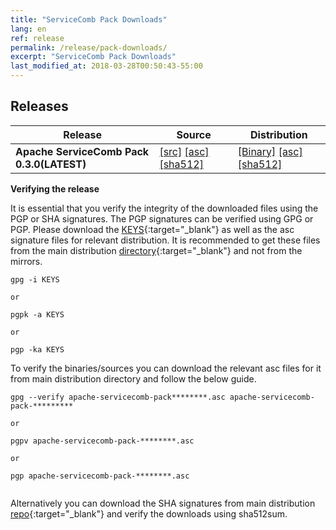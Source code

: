 ```yaml
---
title: "ServiceComb Pack Downloads"
lang: en
ref: release
permalink: /release/pack-downloads/
excerpt: "ServiceComb Pack Downloads"
last_modified_at: 2018-03-28T00:50:43-55:00
---
```


## Releases

| Release           |         Source            |           Distribution         | 
| ---------------------- | --------------------------------- | --------------------------------- | 
|**Apache ServiceComb Pack 0.3.0(LATEST)**|[[src]](https://apache.org/dyn/closer.cgi/servicecomb/servicecomb-pack/0.3.0/apache-servicecomb-pack-distribution-0.3.0-src.zip) [[asc]](https://www.apache.org/dist/servicecomb/servicecomb-pack/0.3.0/apache-servicecomb-pack-distribution-0.3.0-src.zip.asc) [[sha512]](https://www.apache.org/dist/servicecomb/servicecomb-pack/0.3.0/apache-servicecomb-pack-distribution-0.3.0-src.zip.sha512)|[[Binary]](https://apache.org/dyn/closer.cgi/servicecomb/servicecomb-pack/0.3.0/apache-servicecomb-pack-distribution-0.3.0-bin.zip) [[asc]](https://www.apache.org/dist/servicecomb/servicecomb-pack/0.3.0/apache-servicecomb-pack-distribution-0.3.0-bin.zip.asc) [[sha512]](https://www.apache.org/dist/servicecomb/servicecomb-pack/0.3.0/apache-servicecomb-pack-distribution-0.3.0-bin.zip.sha512)|

**Verifying the release**

It is essential that you verify the integrity of the downloaded files using the PGP or SHA signatures.
 The PGP signatures can  be verified using GPG or PGP.
 Please download the [KEYS](https://www.apache.org/dist/servicecomb/KEYS){:target="_blank"} as well as the asc signature files for relevant distribution. It is recommended to get these files from the main distribution [directory](https://www.apache.org/dist/servicecomb/servicecomb-pack/){:target="_blank"} and not from the mirrors.
 ```
 gpg -i KEYS

 or

 pgpk -a KEYS

 or

 pgp -ka KEYS

```

To verify the binaries/sources you can download the relevant asc files for it from main distribution directory and follow the below guide.

```
gpg --verify apache-servicecomb-pack********.asc apache-servicecomb-pack-*********

or

pgpv apache-servicecomb-pack-********.asc

or

pgp apache-servicecomb-pack-********.asc


```

Alternatively you can download the SHA signatures from main distribution [repo](https://www.apache.org/dist/servicecomb/servicecomb-pack/){:target="_blank"} and verify the downloads using sha512sum.
